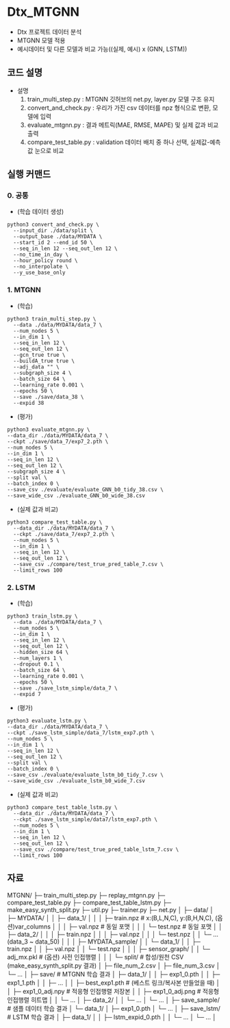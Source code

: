 # Dtx_MTGNN
- Dtx 프로젝트 데이터 분석
- MTGNN 모델 적용
- 예시데이터 및 다른 모델과 비교 가능((실제, 예시) x (GNN, LSTM))

  
## 코드 설명
- 설명
  1. train_multi_step.py : MTGNN 깃허브의 net.py, layer.py 모델 구조 유지
  2. convert_and_check.py : 우리가 가진 csv 데이터를 npz 형식으로 변환, 모델에 입력
  3. evaluate_mtgnn.py : 결과 메트릭(MAE, RMSE, MAPE) 및 실제 값과 비교 출력
  4. compare_test_table.py : validation 데이터 배치 중 하나 선택, 실제값-예측값 눈으로 비교


## 실행 커맨드
### 0. 공통
- (학습 데이터 생성)
```
python3 convert_and_check.py \
  --input_dir ./data/split \
  --output_base ./data/MYDATA \
  --start_id 2 --end_id 50 \
  --seq_in_len 12 --seq_out_len 12 \
  --no_time_in_day \
  --hour_policy round \
  --no_interpolate \
  --y_use_base_only
```
### 1. MTGNN
- (학습)
```
python3 train_multi_step.py \
  --data ./data/MYDATA/data_7 \
  --num_nodes 5 \
  --in_dim 1 \
  --seq_in_len 12 \
  --seq_out_len 12 \
  --gcn_true true \
  --buildA_true true \
  --adj_data "" \
  --subgraph_size 4 \
  --batch_size 64 \
  --learning_rate 0.001 \
  --epochs 50 \
  --save ./save/data_38 \
  --expid 38
```
- (평가)
```
python3 evaluate_mtgnn.py \
--data_dir ./data/MYDATA/data_7 \
--ckpt ./save/data_7/exp7_2.pth \
--num_nodes 5 \
--in_dim 1 \
--seq_in_len 12 \
--seq_out_len 12 \
--subgraph_size 4 \
--split val \
--batch_index 0 \
--save_csv ./evaluate/evaluate_GNN_b0_tidy_38.csv \
--save_wide_csv ./evaluate_GNN_b0_wide_38.csv
```
- (실제 값과 비교)
```
python3 compare_test_table.py \
  --data_dir ./data/MYDATA/data_7 \
  --ckpt ./save/data_7/exp7_2.pth \
  --num_nodes 5 \
  --in_dim 1 \
  --seq_in_len 12 \
  --seq_out_len 12 \
  --save_csv ./compare/test_true_pred_table_7.csv \
  --limit_rows 100
```
### 2. LSTM
- (학습)
```
python3 train_lstm.py \
  --data ./data/MYDATA/data_7 \
  --num_nodes 5 \
  --in_dim 1 \
  --seq_in_len 12 \
  --seq_out_len 12 \
  --hidden_size 64 \
  --num_layers 1 \
  --dropout 0.1 \
  --batch_size 64 \
  --learning_rate 0.001 \
  --epochs 50 \
  --save ./save_lstm_simple/data_7 \
  --expid 7
```
- (평가)
```
python3 evaluate_lstm.py \
--data_dir ./data/MYDATA/data_7 \
--ckpt ./save_lstm_simple/data_7/lstm_exp7.pth \
--num_nodes 5 \
--in_dim 1 \
--seq_in_len 12 \
--seq_out_len 12 \
--split val \
--batch_index 0 \
--save_csv ./evaluate/evaluate_lstm_b0_tidy_7.csv \
--save_wide_csv ./evaluate_lstm_b0_wide_7.csv
```
- (실제 값과 비교)
```
python3 compare_test_table_lstm.py \
  --data_dir ./data/MYDATA/data_7 \
  --ckpt ./save_lstm_simple/data7/lstm_exp7.pth \
  --num_nodes 5 \
  --in_dim 1 \
  --seq_in_len 12 \
  --seq_out_len 12 \
  --save_csv ./compare/test_true_pred_table_lstm_7.csv \
  --limit_rows 100
```






## 자료
MTGNN/
├─ train_multi_step.py
├─ replay_mtgnn.py
├─ compare_test_table.py
├─ compare_test_table_lstm.py
├─ make_easy_synth_split.py
├─ util.py
├─ trainer.py
├─ net.py
│
├─ data/
│  ├─ MYDATA/
│  │  ├─ data_1/
│  │  │  ├─ train.npz          # x:(B,L,N,C), y:(B,H,N,C), (옵션)var_columns
│  │  │  ├─ val.npz            # 동일 포맷
│  │  │  └─ test.npz           # 동일 포맷
│  │  ├─ data_2/
│  │  │  ├─ train.npz
│  │  │  ├─ val.npz
│  │  │  └─ test.npz
│  │  └─ … (data_3 ~ data_50)
│  │
│  ├─ MYDATA_sample/
│  │  └─ data_1/
│  │     ├─ train.npz
│  │     ├─ val.npz
│  │     └─ test.npz
│  │
│  ├─ sensor_graph/
│  │  └─ adj_mx.pkl            # (옵션) 사전 인접행렬
│  │
│  └─ split/                   # 합성/원천 CSV (make_easy_synth_split.py 결과)
│     ├─ file_num_2.csv
│     ├─ file_num_3.csv
│     └─ …
│
├─ save/                       # MTGNN 학습 결과
│  ├─ data_1/
│  │  ├─ exp1_0.pth
│  │  ├─ exp1_1.pth
│  │  ├─ …
│  │  ├─ best_exp1.pth         # (베스트 링크/복사본 만들었을 때)
│  │  ├─ exp1_0_adj.npy        # 적응형 인접행렬 저장본
│  │  ├─ exp1_0_adj.png        # 적응형 인접행렬 히트맵
│  │  └─ …
│  ├─ data_2/
│  │  └─ …
│  └─ …
│
├─ save_sample/                # 샘플 데이터 학습 결과
│  └─ data_1/
│     ├─ exp1_0.pth
│     └─ …
│
├─ save_lstm/                  # LSTM 학습 결과
│  ├─ data_1/
│  │  ├─ lstm_expid_0.pth
│  │  └─ …
│  └─ …
│
